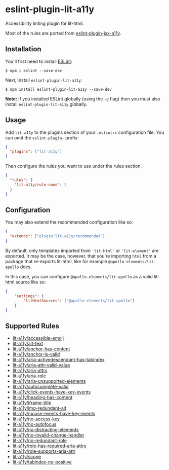# eslint-plugin-lit-a11y

Accessibility linting plugin for lit-html.

Most of the rules are ported from [eslint-plugin-jsx-a11y](https://github.com/jsx-eslint/eslint-plugin-jsx-a11y).

## Installation

You'll first need to install [ESLint](http://eslint.org):

```
$ npm i eslint --save-dev
```

Next, install `eslint-plugin-lit-a11y`:

```
$ npm install eslint-plugin-lit-a11y --save-dev
```

**Note:** If you installed ESLint globally (using the `-g` flag) then you must also install `eslint-plugin-lit-a11y` globally.

## Usage

Add `lit-a11y` to the plugins section of your `.eslintrc` configuration file. You can omit the `eslint-plugin-` prefix:

```json
{
  "plugins": ["lit-a11y"]
}
```

Then configure the rules you want to use under the rules section.

```json
{
  "rules": {
    "lit-a11y/rule-name": 2
  }
}
```

## Configuration

You may also extend the recommended configuration like so:

```json
{
  "extends": ["plugin:lit-a11y/recommended"]
}
```

By default, only templates imported from `'lit-html'` or `'lit-element'` are exported. It may be the case, however, that you're importing `html` from a package that re-exports lit-html, like for example `@apollo-elements/lit-apollo` does.

In this case, you can configure `@apollo-elements/lit-apollo` as a valid lit-html source like so:

```json
{
    "settings": {
        "litHtmlSources": ["@apollo-elements/lit-apollo"]
    }
}
```

## Supported Rules

- [lit-a11y/accessible-emoji](./docs/rules/accessible-emoji.md)
- [lit-a11y/alt-text](./docs/rules/alt-text.md)
- [lit-a11y/anchor-has-content](./docs/rules/anchor-has-content.md)
- [lit-a11y/anchor-is-valid](./docs/rules/anchor-is-valid.md)
- [lit-a11y/aria-activedescendant-has-tabindex](./docs/rules/aria-activedescendant-has-tabindex.md)
- [lit-a11y/aria-attr-valid-value](./docs/rules/aria-attr-valid-value.md)
- [lit-a11y/aria-attrs](./docs/rules/aria-attrs.md)
- [lit-a11y/aria-role](./docs/rules/aria-role.md)
- [lit-a11y/aria-unsupported-elements](./docs/rules/aria-unsupported-elements.md)
- [lit-a11y/autocomplete-valid](./docs/rules/autocomplete-valid.md)
- [lit-a11y/click-events-have-key-events](./docs/rules/click-events-have-key-events.md)
- [lit-a11y/heading-has-content](./docs/rules/heading-has-content.md)
- [lit-a11y/iframe-title](./docs/rules/iframe-title.md)
- [lit-a11y/img-redundant-alt](./docs/rules/img-redundant-alt.md)
- [lit-a11y/mouse-events-have-key-events](./docs/rules/mouse-events-have-key-events.md)
- [lit-a11y/no-access-key](./docs/rules/no-access-key.md)
- [lit-a11y/no-autofocus](./docs/rules/no-autofocus.md)
- [lit-a11y/no-distracting-elements](./docs/rules/no-distracting-elements.md)
- [lit-a11y/no-invalid-change-handler](./docs/rules/no-invalid-change-handler.md)
- [lit-a11y/no-redundant-role](./docs/rules/no-redundant-role.md)
- [lit-a11y/role-has-required-aria-attrs](./docs/rules/role-has-required-aria-attrs.md)
- [lit-a11y/role-supports-aria-attr](./docs/rules/role-supports-aria-attr.md)
- [lit-a11y/scope](./docs/rules/scope.md)
- [lit-a11y/tabindex-no-positive](./docs/rules/tabindex-no-positive.md)

